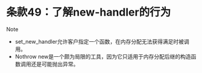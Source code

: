 # 条款49：了解new-handler的行为

> [!NOTE]
>
> - set_new_handler允许客户指定一个函数，在内存分配无法获得满足时被调用。
> - Nothrow new是一个颇为局限的工具，因为它只适用于内存分配后继的构造函数调用还是可能抛出异常。
